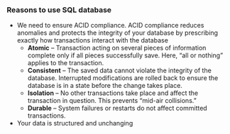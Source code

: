 ### Reasons to use SQL database
- We need to ensure ACID compliance. ACID compliance reduces anomalies and protects the integrity of your database by prescribing exactly how transactions interact with the database
	- **Atomic**  – Transaction acting on several pieces of information complete only if all pieces successfully save. Here, “all or nothing” applies to the transaction.
	- **Consistent**  – The saved data cannot violate the integrity of the database. Interrupted modifications are rolled back to ensure the database is in a state before the change takes place.
	- **Isolation**  – No other transactions take place and affect the transaction in question. This prevents “mid-air collisions.”
	- **Durable**  – System failures or restarts do not affect committed transactions.
- Your data is structured and unchanging
<!--stackedit_data:
eyJoaXN0b3J5IjpbNzk0Njg0ODE4XX0=
-->